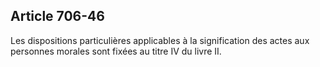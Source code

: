 Article 706-46
----
Les dispositions particulières applicables à la signification des actes aux
personnes morales sont fixées au titre IV du livre II.
